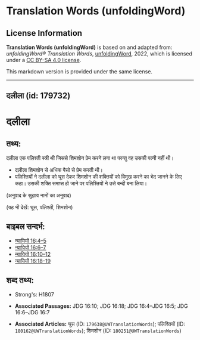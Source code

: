 # Translation Words (unfoldingWord)

## License Information

**Translation Words (unfoldingWord)** is based on and adapted from: _unfoldingWord® Translation Words_, [unfoldingWord](https://unfoldingword.org/utw), 2022, which is licensed under a [CC BY-SA 4.0 license](https://creativecommons.org/licenses/by-sa/4.0/legalcode.en).

This markdown version is provided under the same license.



--------------------------------

## दलीला (id: 179732)

दलीला
=====

तथ्य:
-----

दलीला एक पलिश्ती स्त्री थी जिससे शिमशोन प्रेम करने लगा था परन्तु वह उसकी पत्नी नहीं थी।

* दलीला शिमशोन से अधिक पैसो से प्रेम करती थी।
* पलिश्तियों ने दलीला को घूस देकर शिमशोन की शक्तियों को विमुख करने का भेद जानने के लिए कहा। उसकी शक्ति समाप्त हो जाने पर पलिश्तियों ने उसे बन्दी बना लिया।

(अनुवाद के सुझाव नामों का अनुवाद)

(यह भी देखें: घूस, पलिश्ती, शिमशोन)

बाइबल सन्दर्भ:
--------------

* [न्यायियों 16:4–5](https://ref.ly/Judg16:4-Judg16:5)
* [न्यायियों 16:6–7](https://ref.ly/Judg16:6-Judg16:7)
* [न्यायियों 16:10–12](https://ref.ly/Judg16:10-Judg16:12)
* [न्यायियों 16:18–19](https://ref.ly/Judg16:18-Judg16:19)

शब्द तथ्य:
----------

* Strong's: H1807

* **Associated Passages:** JDG 16:10; JDG 16:18; JDG 16:4–JDG 16:5; JDG 16:6–JDG 16:7
* **Associated Articles:** घूस (ID: `179638@UWTranslationWords`); पलिश्तियों (ID: `180162@UWTranslationWords`); शिमशोन (ID: `180251@UWTranslationWords`)

